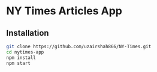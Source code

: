 # NY Times Articles App

## Installation

```sh
git clone https://github.com/uzairshah866/NY-Times.git
cd nytimes-app
npm install
npm start
```
